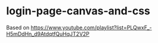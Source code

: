 # login-page-canvas-and-css
Based on https://www.youtube.com/playlist?list=PLQwxF_-H5mDdHn_d9AtdqtfQuHqJT2V2P
